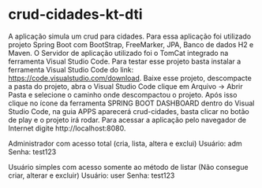 # crud-cidades-kt-dti

A aplicação simula um crud para cidades. Para essa aplicação foi utilizado projeto Spring Boot com BootStrap, FreeMarker, JPA, Banco de dados H2 e Maven. O Servidor de aplicação utilizado foi o TomCat integrado na ferramenta Visual Studio Code. Para testar esse projeto basta instalar a ferramenta Visual Studio Code do link: https://code.visualstudio.com/download. Baixe esse projeto, descompacte a pasta do projeto, abra o Visual Studio Code clique em Arquivo -> Abrir Pasta e selecione o caminho onde descompactou o projeto. Após isso clique no ícone da ferramenta SPRING BOOT DASHBOARD dentro do Visual Studio Code, na guia APPS aparecerá crud-cidades, basta clicar no botão de play e o projeto irá rodar. Para acessar a aplicação pelo navegador de Internet digite http://localhost:8080.

Administrador com acesso total (cria, lista, altera e exclui)
Usuário: adm
Senha: test123

Usuário simples com acesso somente ao método de listar (Não consegue criar, alterar e excluir)
Usuário: user
Senha: test123



